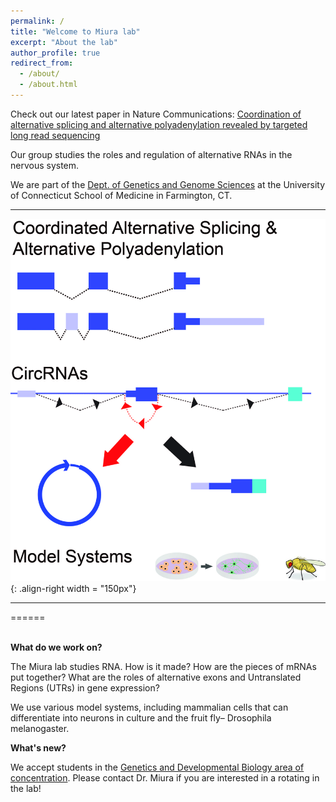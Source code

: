 ```yaml
---
permalink: /
title: "Welcome to Miura lab"
excerpt: "About the lab"
author_profile: true
redirect_from: 
  - /about/
  - /about.html
---
```

Check out our latest paper in Nature Communications:
[Coordination of alternative splicing and alternative polyadenylation revealed by targeted long read sequencing](https://www.nature.com/articles/s41467-023-41207-8)

Our group studies the roles and regulation of alternative RNAs in the nervous system.

We are part of the [Dept. of Genetics and Genome Sciences](https://health.uconn.edu/genetics/) at the University of Connecticut School of Medicine in Farmington, CT.   


---

![image of research areas](/images/UConn_research_Miura.jpg){: .align-right width = "150px"}

---

======
<br>
<br>

**What do we work on?**  

The Miura lab studies RNA. How is it made? How are the pieces of mRNAs put together? What are the roles of alternative exons and Untranslated Regions (UTRs) in gene expression?

We use various model systems, including mammalian cells that can differentiate into neurons in culture and the fruit fly– Drosophila melanogaster.

**What's new?**


We accept students in the [Genetics and Developmental Biology area of concentration](https://health.uconn.edu/graduate-school/academics/programs/ph-d-biomedical-science/genetics-and-developmental-biology-area-of-concentration/). Please contact Dr. Miura if you are interested in a rotating in the lab! 



